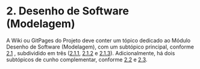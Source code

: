 # 2. Desenho de Software (Modelagem)

A Wiki ou GitPages do Projeto deve conter um tópico dedicado ao Módulo Desenho de Software (Modelagem), com um subtópico principal, conforme [2.1](/Modelagem/2.1.ModelagemTradicional.md)
, subdividido em três ([2.1.1](/Modelagem/2.1.1.UMLEstaticos.md), [2.1.2](/Modelagem/2.1.2.UMLDinamicos.md) e [2.1.3](/Modelagem/2.1.3.Agil.md)). Adicionalmente, há dois subtópicos de cunho complementar, conforme [2.2](/Modelagem/2.2.IniciativasExtras.md) e [2.3](/Modelagem/2.3.ParticipacoesModelagem.md).
